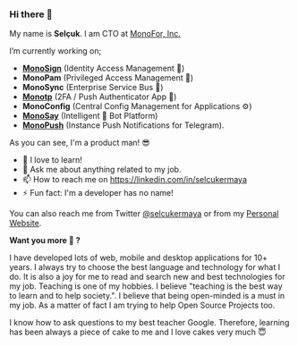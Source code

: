 ### Hi there 👋

My name is **Selçuk**. I am CTO at [MonoFor, Inc.](https://monofor.com)

I’m currently working on; 

- [**MonoSign**](https://monosign.com) (Identity Access Management 🔐)
- **MonoPam** (Privileged Access Management 👮‍)
- **MonoSync** (Enterprise Service Bus 📑)
- [**Monotp**](https://monotp.com) (2FA / Push Authenticator App 🔴)
- **MonoConfig** (Central Config Management for Applications ⚙️)
- [**MonoSay**](https://monosay.com) (Intelligent 🤖 Bot Platform)
- [**MonoPush**](https://monopush.io) (Instance Push Notifications for Telegram). 

As you can see, I'm a product man! 😎

- 🌱 I love to learn!
- 💬 Ask me about anything related to my job.
- 📫 How to reach me on https://linkedin.com/in/selcukermaya
- ⚡ Fun fact: I'm a developer has no name!

You can also reach me from Twitter [@selcukermaya](https://twitter.com/selcukermaya) or from my [Personal Website](https://selcukermaya.com).

**Want you more 😬 ?**

I have developed lots of web, mobile and desktop applications for 10+ years. I always try to choose the best language and technology for what I do. It is also a joy for me to read and search new and best technologies for my job. Teaching is one of my hobbies. I believe "teaching is the best way to learn and to help society.". I believe that being open-minded is a must in my job. As a matter of fact I am trying to help Open Source Projects too.

I know how to ask questions to my best teacher Google. Therefore, learning has been always a piece of cake to me and I love cakes very much 😇
